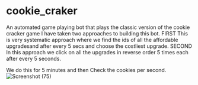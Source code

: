 # cookie_craker
An automated game playing bot that plays the classic version of the cookie cracker game
I have taken two approaches to building this bot.
FIRST
This is very systematic approach where we find the ids of all the affordable upgradesand after every 5 secs and choose the costliest upgrade.
SECOND
In this approach we click on all the upgrades in reverse order 5 times each after every 5 seconds.

We do this for 5 minutes and then Check the cookies per second.
![Screenshot (75)](https://github.com/binscodingbay/cookie_craker/assets/125781996/c489c75c-a06c-4fe4-93b1-120ae4d9ae56)

